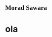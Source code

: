 <link href="https://fonts.googleapis.com/css?family=Lobster" rel="stylesheet" type="text/css">

<style>
 h2{
  font-family:lobster;
  }
  
  </style>
<h2> Morad Sawara </h2>






# ola
